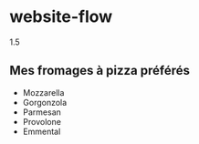 # website-flow
1.5
## Mes fromages à pizza préférés

- Mozzarella
- Gorgonzola
- Parmesan
- Provolone
- Emmental
